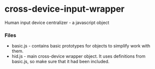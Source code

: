 cross-device-input-wrapper
==========================

Human input device centralizer - a javascript object

### Files

* basic.js - contains basic prototypes for objects to simplify work with them.
* hid.js - main cross-device wrapper object. It uses definitions from basic.js, so make sure that it had been included.